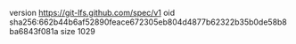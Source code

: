 version https://git-lfs.github.com/spec/v1
oid sha256:662b44b6af52890feace672305eb804d4877b62322b35b0de58b8ba6843f081a
size 1029
